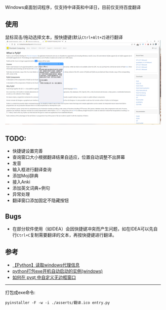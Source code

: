 Windows桌面划词程序，仅支持中译英和中译日，目前仅支持百度翻译

## 使用

鼠标双击/拖动选择文本，按快捷键(默认`Ctrl+Alt+Z`)进行翻译
![img.png](img.png)
## TODO:

- 快捷键设置完善
- 查询窗口大小根据翻译结果自适应，位置自动调整不出屏幕
- 发音
- 输入框进行翻译查询
- 添加Moji辞典
- 接入Anki
- 添加英文词典+例句
- 异常处理
- 翻译窗口添加固定不隐藏按钮

## Bugs

- 在部分软件使用（如IDEA）会因快捷键冲突而产生问题，如在IDEA可以先自行`Ctrl+C`复制需要翻译的文本，再按快捷键进行翻译。

## 参考

- [【Python】读取windows代理信息](https://www.cnblogs.com/wuruiyang/p/15928700.html)
- [python打包exe开机自动启动的实例(windows)](http://www.qb5200.com/article/373470.html)
- [如何在 pyqt 中自定义无边框窗口](https://www.cnblogs.com/zhiyiYo/p/14659981.html)

---

打包成exe命令:

```
pyinstaller -F -w -i ./asserts/翻译.ico entry.py
```
